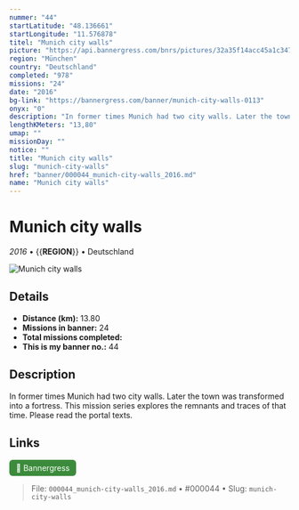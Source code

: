 ```yaml
---
nummer: "44"
startLatitude: "48.136661"
startLongitude: "11.576878"
titel: "Munich city walls"
picture: "https://api.bannergress.com/bnrs/pictures/32a35f14acc45a1c3470909a31431e93"
region: "München"
country: "Deutschland"
completed: "978"
missions: "24"
date: "2016"
bg-link: "https://bannergress.com/banner/munich-city-walls-0113"
onyx: "0"
description: "In former times Munich had two city walls. Later the town was transformed into a fortress. This mission series explores the remnants and traces of that time. Please read the portal texts."
lengthKMeters: "13,80"
umap: ""
missionDay: ""
notice: ""
title: "Munich city walls"
slug: "munich-city-walls"
href: "banner/000044_munich-city-walls_2016.md"
name: "Munich city walls"
---
```

# Munich city walls

*2016* • {{__REGION__}} • Deutschland

![Munich city walls](https://api.bannergress.com/bnrs/pictures/32a35f14acc45a1c3470909a31431e93)



## Details
- **Distance (km):** 13.80
- **Missions in banner:** 24
- **Total missions completed:** 
- **This is my banner no.:** 44



## Description
In former times Munich had two city walls. Later the town was transformed into a fortress. This mission series explores the remnants and traces of that time. Please read the portal texts.



## Links
<a href="https://bannergress.com/banner/munich-city-walls-0113" target="_blank" style="display:inline-block;margin-right:8px;padding:6px 12px;background:#3c8b3c;color:#fff;text-decoration:none;border-radius:6px;">🔗 Bannergress</a>



> File: `000044_munich-city-walls_2016.md` • #000044 • Slug: `munich-city-walls`
